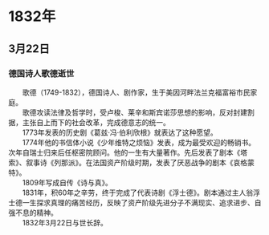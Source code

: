 # 1832年
## 3月22日
### 德国诗人歌德逝世
　　歌德（1749-1832），德国诗人、剧作家，生于美因河畔法兰克福富裕市民家庭。<br>　　歌德攻读法律及哲学时，受卢梭、莱辛和斯宾诺莎思想的影响，反对封建割据，主张自上而下的社会改革，完成德意志的统一。<br>　　1773年发表的历史剧《葛兹·冯·伯利欣根》就表达了这种愿望。<br>　　1774年他的书信体小说《少年维特之烦恼》发表，成为最受欢迎的畅销书。次年自瑞士归来后任枢密院顾问。他的一生有大量著作。先后发表了剧本《塔索》、叙事诗《列那派》。在法国资产阶级时期，发表了厌恶战争的剧本《哀格蒙特》。<br>　　1809年写成自传《诗与真》。<br>　　1831年，积60年之辛劳，终于完成了代表诗剧《浮士德》。剧本通过主人翁浮士德一生探求真理的痛苦经历，反映了资产阶级先进分子不满现实、追求进步、自强不息的精神。<br>　　1832年3月22日与世长辞。
<comment/>